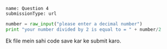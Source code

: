 ```ngMeta
name: Question 4	
submissionType: url
```

```python
number = raw_input("please enter a decimal number")
print "your number divided by 2 is equal to = " + number/2
```

Ek file mein sahi code save kar ke submit karo.
